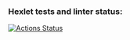 ### Hexlet tests and linter status:
[![Actions Status](https://github.com/ZheniaEU/backend-project-lvl1/workflows/hexlet-check/badge.svg)](https://github.com/ZheniaEU/backend-project-lvl1/actions)